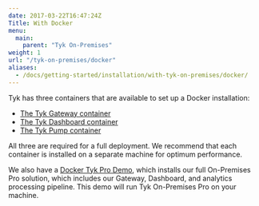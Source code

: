```yaml
---
date: 2017-03-22T16:47:24Z
Title: With Docker
menu:
  main:
    parent: "Tyk On-Premises"
weight: 1
url: "/tyk-on-premises/docker"
aliases:
  - /docs/getting-started/installation/with-tyk-on-premises/docker/
---
```


Tyk has three containers that are available to set up a Docker installation:

* [The Tyk Gateway container](https://hub.docker.com/r/tykio/tyk-gateway/)
* [The Tyk Dashboard container](https://hub.docker.com/r/tykio/tyk-dashboard/)
* [The Tyk Pump container](https://hub.docker.com/r/tykio/tyk-pump-docker-pub/)

All three are required for a full deployment. We recommend that each container is installed on a separate machine for optimum performance.

We also have a [Docker Tyk Pro Demo](), which installs our full On-Premises Pro solution, which includes our Gateway, Dashboard, and analytics processing pipeline. This demo will run Tyk On-Premises Pro on your machine.